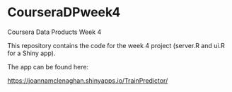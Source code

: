 # CourseraDPweek4
Coursera Data Products Week 4

This repository contains the code for the week 4 project (server.R and ui.R for a Shiny app).

The app can be found here: 

https://joannamclenaghan.shinyapps.io/TrainPredictor/

